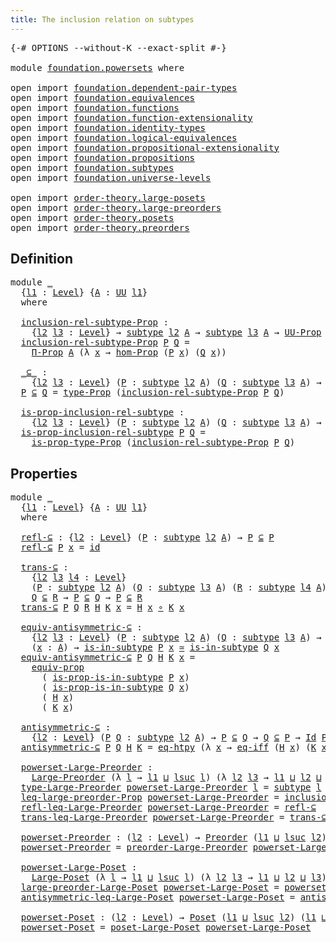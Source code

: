 ```yaml
---
title: The inclusion relation on subtypes
---
```


<pre class="Agda"><a id="60" class="Symbol">{-#</a> <a id="64" class="Keyword">OPTIONS</a> <a id="72" class="Pragma">--without-K</a> <a id="84" class="Pragma">--exact-split</a> <a id="98" class="Symbol">#-}</a>

<a id="103" class="Keyword">module</a> <a id="110" href="foundation.powersets.html" class="Module">foundation.powersets</a> <a id="131" class="Keyword">where</a>

<a id="138" class="Keyword">open</a> <a id="143" class="Keyword">import</a> <a id="150" href="foundation.dependent-pair-types.html" class="Module">foundation.dependent-pair-types</a>
<a id="182" class="Keyword">open</a> <a id="187" class="Keyword">import</a> <a id="194" href="foundation.equivalences.html" class="Module">foundation.equivalences</a>
<a id="218" class="Keyword">open</a> <a id="223" class="Keyword">import</a> <a id="230" href="foundation.functions.html" class="Module">foundation.functions</a>
<a id="251" class="Keyword">open</a> <a id="256" class="Keyword">import</a> <a id="263" href="foundation.function-extensionality.html" class="Module">foundation.function-extensionality</a>
<a id="298" class="Keyword">open</a> <a id="303" class="Keyword">import</a> <a id="310" href="foundation.identity-types.html" class="Module">foundation.identity-types</a>
<a id="336" class="Keyword">open</a> <a id="341" class="Keyword">import</a> <a id="348" href="foundation.logical-equivalences.html" class="Module">foundation.logical-equivalences</a>
<a id="380" class="Keyword">open</a> <a id="385" class="Keyword">import</a> <a id="392" href="foundation.propositional-extensionality.html" class="Module">foundation.propositional-extensionality</a>
<a id="432" class="Keyword">open</a> <a id="437" class="Keyword">import</a> <a id="444" href="foundation.propositions.html" class="Module">foundation.propositions</a>
<a id="468" class="Keyword">open</a> <a id="473" class="Keyword">import</a> <a id="480" href="foundation.subtypes.html" class="Module">foundation.subtypes</a>
<a id="500" class="Keyword">open</a> <a id="505" class="Keyword">import</a> <a id="512" href="foundation.universe-levels.html" class="Module">foundation.universe-levels</a>

<a id="540" class="Keyword">open</a> <a id="545" class="Keyword">import</a> <a id="552" href="order-theory.large-posets.html" class="Module">order-theory.large-posets</a>
<a id="578" class="Keyword">open</a> <a id="583" class="Keyword">import</a> <a id="590" href="order-theory.large-preorders.html" class="Module">order-theory.large-preorders</a>
<a id="619" class="Keyword">open</a> <a id="624" class="Keyword">import</a> <a id="631" href="order-theory.posets.html" class="Module">order-theory.posets</a>
<a id="651" class="Keyword">open</a> <a id="656" class="Keyword">import</a> <a id="663" href="order-theory.preorders.html" class="Module">order-theory.preorders</a>
</pre>
## Definition

<pre class="Agda"><a id="714" class="Keyword">module</a> <a id="721" href="foundation.powersets.html#721" class="Module">_</a>
  <a id="725" class="Symbol">{</a><a id="726" href="foundation.powersets.html#726" class="Bound">l1</a> <a id="729" class="Symbol">:</a> <a id="731" href="Agda.Primitive.html#597" class="Postulate">Level</a><a id="736" class="Symbol">}</a> <a id="738" class="Symbol">{</a><a id="739" href="foundation.powersets.html#739" class="Bound">A</a> <a id="741" class="Symbol">:</a> <a id="743" href="foundation-core.universe-levels.html#222" class="Primitive">UU</a> <a id="746" href="foundation.powersets.html#726" class="Bound">l1</a><a id="748" class="Symbol">}</a>
  <a id="752" class="Keyword">where</a>

  <a id="761" href="foundation.powersets.html#761" class="Function">inclusion-rel-subtype-Prop</a> <a id="788" class="Symbol">:</a>
    <a id="794" class="Symbol">{</a><a id="795" href="foundation.powersets.html#795" class="Bound">l2</a> <a id="798" href="foundation.powersets.html#798" class="Bound">l3</a> <a id="801" class="Symbol">:</a> <a id="803" href="Agda.Primitive.html#597" class="Postulate">Level</a><a id="808" class="Symbol">}</a> <a id="810" class="Symbol">→</a> <a id="812" href="foundation-core.subtypes.html#2197" class="Function">subtype</a> <a id="820" href="foundation.powersets.html#795" class="Bound">l2</a> <a id="823" href="foundation.powersets.html#739" class="Bound">A</a> <a id="825" class="Symbol">→</a> <a id="827" href="foundation-core.subtypes.html#2197" class="Function">subtype</a> <a id="835" href="foundation.powersets.html#798" class="Bound">l3</a> <a id="838" href="foundation.powersets.html#739" class="Bound">A</a> <a id="840" class="Symbol">→</a> <a id="842" href="foundation-core.propositions.html#1322" class="Function">UU-Prop</a> <a id="850" class="Symbol">(</a><a id="851" href="foundation.powersets.html#726" class="Bound">l1</a> <a id="854" href="Agda.Primitive.html#810" class="Primitive Operator">⊔</a> <a id="856" href="foundation.powersets.html#795" class="Bound">l2</a> <a id="859" href="Agda.Primitive.html#810" class="Primitive Operator">⊔</a> <a id="861" href="foundation.powersets.html#798" class="Bound">l3</a><a id="863" class="Symbol">)</a>
  <a id="867" href="foundation.powersets.html#761" class="Function">inclusion-rel-subtype-Prop</a> <a id="894" href="foundation.powersets.html#894" class="Bound">P</a> <a id="896" href="foundation.powersets.html#896" class="Bound">Q</a> <a id="898" class="Symbol">=</a>
    <a id="904" href="foundation.propositions.html#1941" class="Function">Π-Prop</a> <a id="911" href="foundation.powersets.html#739" class="Bound">A</a> <a id="913" class="Symbol">(λ</a> <a id="916" href="foundation.powersets.html#916" class="Bound">x</a> <a id="918" class="Symbol">→</a> <a id="920" href="foundation.propositions.html#4054" class="Function">hom-Prop</a> <a id="929" class="Symbol">(</a><a id="930" href="foundation.powersets.html#894" class="Bound">P</a> <a id="932" href="foundation.powersets.html#916" class="Bound">x</a><a id="933" class="Symbol">)</a> <a id="935" class="Symbol">(</a><a id="936" href="foundation.powersets.html#896" class="Bound">Q</a> <a id="938" href="foundation.powersets.html#916" class="Bound">x</a><a id="939" class="Symbol">))</a>
  
  <a id="947" href="foundation.powersets.html#947" class="Function Operator">_⊆_</a> <a id="951" class="Symbol">:</a>
    <a id="957" class="Symbol">{</a><a id="958" href="foundation.powersets.html#958" class="Bound">l2</a> <a id="961" href="foundation.powersets.html#961" class="Bound">l3</a> <a id="964" class="Symbol">:</a> <a id="966" href="Agda.Primitive.html#597" class="Postulate">Level</a><a id="971" class="Symbol">}</a> <a id="973" class="Symbol">(</a><a id="974" href="foundation.powersets.html#974" class="Bound">P</a> <a id="976" class="Symbol">:</a> <a id="978" href="foundation-core.subtypes.html#2197" class="Function">subtype</a> <a id="986" href="foundation.powersets.html#958" class="Bound">l2</a> <a id="989" href="foundation.powersets.html#739" class="Bound">A</a><a id="990" class="Symbol">)</a> <a id="992" class="Symbol">(</a><a id="993" href="foundation.powersets.html#993" class="Bound">Q</a> <a id="995" class="Symbol">:</a> <a id="997" href="foundation-core.subtypes.html#2197" class="Function">subtype</a> <a id="1005" href="foundation.powersets.html#961" class="Bound">l3</a> <a id="1008" href="foundation.powersets.html#739" class="Bound">A</a><a id="1009" class="Symbol">)</a> <a id="1011" class="Symbol">→</a> <a id="1013" href="foundation-core.universe-levels.html#222" class="Primitive">UU</a> <a id="1016" class="Symbol">(</a><a id="1017" href="foundation.powersets.html#726" class="Bound">l1</a> <a id="1020" href="Agda.Primitive.html#810" class="Primitive Operator">⊔</a> <a id="1022" href="foundation.powersets.html#958" class="Bound">l2</a> <a id="1025" href="Agda.Primitive.html#810" class="Primitive Operator">⊔</a> <a id="1027" href="foundation.powersets.html#961" class="Bound">l3</a><a id="1029" class="Symbol">)</a>
  <a id="1033" href="foundation.powersets.html#1033" class="Bound">P</a> <a id="1035" href="foundation.powersets.html#947" class="Function Operator">⊆</a> <a id="1037" href="foundation.powersets.html#1037" class="Bound">Q</a> <a id="1039" class="Symbol">=</a> <a id="1041" href="foundation-core.propositions.html#1424" class="Function">type-Prop</a> <a id="1051" class="Symbol">(</a><a id="1052" href="foundation.powersets.html#761" class="Function">inclusion-rel-subtype-Prop</a> <a id="1079" href="foundation.powersets.html#1033" class="Bound">P</a> <a id="1081" href="foundation.powersets.html#1037" class="Bound">Q</a><a id="1082" class="Symbol">)</a>

  <a id="1087" href="foundation.powersets.html#1087" class="Function">is-prop-inclusion-rel-subtype</a> <a id="1117" class="Symbol">:</a>
    <a id="1123" class="Symbol">{</a><a id="1124" href="foundation.powersets.html#1124" class="Bound">l2</a> <a id="1127" href="foundation.powersets.html#1127" class="Bound">l3</a> <a id="1130" class="Symbol">:</a> <a id="1132" href="Agda.Primitive.html#597" class="Postulate">Level</a><a id="1137" class="Symbol">}</a> <a id="1139" class="Symbol">(</a><a id="1140" href="foundation.powersets.html#1140" class="Bound">P</a> <a id="1142" class="Symbol">:</a> <a id="1144" href="foundation-core.subtypes.html#2197" class="Function">subtype</a> <a id="1152" href="foundation.powersets.html#1124" class="Bound">l2</a> <a id="1155" href="foundation.powersets.html#739" class="Bound">A</a><a id="1156" class="Symbol">)</a> <a id="1158" class="Symbol">(</a><a id="1159" href="foundation.powersets.html#1159" class="Bound">Q</a> <a id="1161" class="Symbol">:</a> <a id="1163" href="foundation-core.subtypes.html#2197" class="Function">subtype</a> <a id="1171" href="foundation.powersets.html#1127" class="Bound">l3</a> <a id="1174" href="foundation.powersets.html#739" class="Bound">A</a><a id="1175" class="Symbol">)</a> <a id="1177" class="Symbol">→</a> <a id="1179" href="foundation-core.propositions.html#1246" class="Function">is-prop</a> <a id="1187" class="Symbol">(</a><a id="1188" href="foundation.powersets.html#1140" class="Bound">P</a> <a id="1190" href="foundation.powersets.html#947" class="Function Operator">⊆</a> <a id="1192" href="foundation.powersets.html#1159" class="Bound">Q</a><a id="1193" class="Symbol">)</a>
  <a id="1197" href="foundation.powersets.html#1087" class="Function">is-prop-inclusion-rel-subtype</a> <a id="1227" href="foundation.powersets.html#1227" class="Bound">P</a> <a id="1229" href="foundation.powersets.html#1229" class="Bound">Q</a> <a id="1231" class="Symbol">=</a>
    <a id="1237" href="foundation-core.propositions.html#1491" class="Function">is-prop-type-Prop</a> <a id="1255" class="Symbol">(</a><a id="1256" href="foundation.powersets.html#761" class="Function">inclusion-rel-subtype-Prop</a> <a id="1283" href="foundation.powersets.html#1227" class="Bound">P</a> <a id="1285" href="foundation.powersets.html#1229" class="Bound">Q</a><a id="1286" class="Symbol">)</a>
</pre>
## Properties

<pre class="Agda"><a id="1316" class="Keyword">module</a> <a id="1323" href="foundation.powersets.html#1323" class="Module">_</a>
  <a id="1327" class="Symbol">{</a><a id="1328" href="foundation.powersets.html#1328" class="Bound">l1</a> <a id="1331" class="Symbol">:</a> <a id="1333" href="Agda.Primitive.html#597" class="Postulate">Level</a><a id="1338" class="Symbol">}</a> <a id="1340" class="Symbol">{</a><a id="1341" href="foundation.powersets.html#1341" class="Bound">A</a> <a id="1343" class="Symbol">:</a> <a id="1345" href="foundation-core.universe-levels.html#222" class="Primitive">UU</a> <a id="1348" href="foundation.powersets.html#1328" class="Bound">l1</a><a id="1350" class="Symbol">}</a>
  <a id="1354" class="Keyword">where</a>

  <a id="1363" href="foundation.powersets.html#1363" class="Function">refl-⊆</a> <a id="1370" class="Symbol">:</a> <a id="1372" class="Symbol">{</a><a id="1373" href="foundation.powersets.html#1373" class="Bound">l2</a> <a id="1376" class="Symbol">:</a> <a id="1378" href="Agda.Primitive.html#597" class="Postulate">Level</a><a id="1383" class="Symbol">}</a> <a id="1385" class="Symbol">(</a><a id="1386" href="foundation.powersets.html#1386" class="Bound">P</a> <a id="1388" class="Symbol">:</a> <a id="1390" href="foundation-core.subtypes.html#2197" class="Function">subtype</a> <a id="1398" href="foundation.powersets.html#1373" class="Bound">l2</a> <a id="1401" href="foundation.powersets.html#1341" class="Bound">A</a><a id="1402" class="Symbol">)</a> <a id="1404" class="Symbol">→</a> <a id="1406" href="foundation.powersets.html#1386" class="Bound">P</a> <a id="1408" href="foundation.powersets.html#947" class="Function Operator">⊆</a> <a id="1410" href="foundation.powersets.html#1386" class="Bound">P</a>
  <a id="1414" href="foundation.powersets.html#1363" class="Function">refl-⊆</a> <a id="1421" href="foundation.powersets.html#1421" class="Bound">P</a> <a id="1423" href="foundation.powersets.html#1423" class="Bound">x</a> <a id="1425" class="Symbol">=</a> <a id="1427" href="foundation-core.functions.html#309" class="Function">id</a>

  <a id="1433" href="foundation.powersets.html#1433" class="Function">trans-⊆</a> <a id="1441" class="Symbol">:</a>
    <a id="1447" class="Symbol">{</a><a id="1448" href="foundation.powersets.html#1448" class="Bound">l2</a> <a id="1451" href="foundation.powersets.html#1451" class="Bound">l3</a> <a id="1454" href="foundation.powersets.html#1454" class="Bound">l4</a> <a id="1457" class="Symbol">:</a> <a id="1459" href="Agda.Primitive.html#597" class="Postulate">Level</a><a id="1464" class="Symbol">}</a>
    <a id="1470" class="Symbol">(</a><a id="1471" href="foundation.powersets.html#1471" class="Bound">P</a> <a id="1473" class="Symbol">:</a> <a id="1475" href="foundation-core.subtypes.html#2197" class="Function">subtype</a> <a id="1483" href="foundation.powersets.html#1448" class="Bound">l2</a> <a id="1486" href="foundation.powersets.html#1341" class="Bound">A</a><a id="1487" class="Symbol">)</a> <a id="1489" class="Symbol">(</a><a id="1490" href="foundation.powersets.html#1490" class="Bound">Q</a> <a id="1492" class="Symbol">:</a> <a id="1494" href="foundation-core.subtypes.html#2197" class="Function">subtype</a> <a id="1502" href="foundation.powersets.html#1451" class="Bound">l3</a> <a id="1505" href="foundation.powersets.html#1341" class="Bound">A</a><a id="1506" class="Symbol">)</a> <a id="1508" class="Symbol">(</a><a id="1509" href="foundation.powersets.html#1509" class="Bound">R</a> <a id="1511" class="Symbol">:</a> <a id="1513" href="foundation-core.subtypes.html#2197" class="Function">subtype</a> <a id="1521" href="foundation.powersets.html#1454" class="Bound">l4</a> <a id="1524" href="foundation.powersets.html#1341" class="Bound">A</a><a id="1525" class="Symbol">)</a> <a id="1527" class="Symbol">→</a>
    <a id="1533" href="foundation.powersets.html#1490" class="Bound">Q</a> <a id="1535" href="foundation.powersets.html#947" class="Function Operator">⊆</a> <a id="1537" href="foundation.powersets.html#1509" class="Bound">R</a> <a id="1539" class="Symbol">→</a> <a id="1541" href="foundation.powersets.html#1471" class="Bound">P</a> <a id="1543" href="foundation.powersets.html#947" class="Function Operator">⊆</a> <a id="1545" href="foundation.powersets.html#1490" class="Bound">Q</a> <a id="1547" class="Symbol">→</a> <a id="1549" href="foundation.powersets.html#1471" class="Bound">P</a> <a id="1551" href="foundation.powersets.html#947" class="Function Operator">⊆</a> <a id="1553" href="foundation.powersets.html#1509" class="Bound">R</a>
  <a id="1557" href="foundation.powersets.html#1433" class="Function">trans-⊆</a> <a id="1565" href="foundation.powersets.html#1565" class="Bound">P</a> <a id="1567" href="foundation.powersets.html#1567" class="Bound">Q</a> <a id="1569" href="foundation.powersets.html#1569" class="Bound">R</a> <a id="1571" href="foundation.powersets.html#1571" class="Bound">H</a> <a id="1573" href="foundation.powersets.html#1573" class="Bound">K</a> <a id="1575" href="foundation.powersets.html#1575" class="Bound">x</a> <a id="1577" class="Symbol">=</a> <a id="1579" href="foundation.powersets.html#1571" class="Bound">H</a> <a id="1581" href="foundation.powersets.html#1575" class="Bound">x</a> <a id="1583" href="foundation-core.functions.html#407" class="Function Operator">∘</a> <a id="1585" href="foundation.powersets.html#1573" class="Bound">K</a> <a id="1587" href="foundation.powersets.html#1575" class="Bound">x</a>

  <a id="1592" href="foundation.powersets.html#1592" class="Function">equiv-antisymmetric-⊆</a> <a id="1614" class="Symbol">:</a>
    <a id="1620" class="Symbol">{</a><a id="1621" href="foundation.powersets.html#1621" class="Bound">l2</a> <a id="1624" href="foundation.powersets.html#1624" class="Bound">l3</a> <a id="1627" class="Symbol">:</a> <a id="1629" href="Agda.Primitive.html#597" class="Postulate">Level</a><a id="1634" class="Symbol">}</a> <a id="1636" class="Symbol">(</a><a id="1637" href="foundation.powersets.html#1637" class="Bound">P</a> <a id="1639" class="Symbol">:</a> <a id="1641" href="foundation-core.subtypes.html#2197" class="Function">subtype</a> <a id="1649" href="foundation.powersets.html#1621" class="Bound">l2</a> <a id="1652" href="foundation.powersets.html#1341" class="Bound">A</a><a id="1653" class="Symbol">)</a> <a id="1655" class="Symbol">(</a><a id="1656" href="foundation.powersets.html#1656" class="Bound">Q</a> <a id="1658" class="Symbol">:</a> <a id="1660" href="foundation-core.subtypes.html#2197" class="Function">subtype</a> <a id="1668" href="foundation.powersets.html#1624" class="Bound">l3</a> <a id="1671" href="foundation.powersets.html#1341" class="Bound">A</a><a id="1672" class="Symbol">)</a> <a id="1674" class="Symbol">→</a> <a id="1676" href="foundation.powersets.html#1637" class="Bound">P</a> <a id="1678" href="foundation.powersets.html#947" class="Function Operator">⊆</a> <a id="1680" href="foundation.powersets.html#1656" class="Bound">Q</a> <a id="1682" class="Symbol">→</a> <a id="1684" href="foundation.powersets.html#1656" class="Bound">Q</a> <a id="1686" href="foundation.powersets.html#947" class="Function Operator">⊆</a> <a id="1688" href="foundation.powersets.html#1637" class="Bound">P</a> <a id="1690" class="Symbol">→</a>
    <a id="1696" class="Symbol">(</a><a id="1697" href="foundation.powersets.html#1697" class="Bound">x</a> <a id="1699" class="Symbol">:</a> <a id="1701" href="foundation.powersets.html#1341" class="Bound">A</a><a id="1702" class="Symbol">)</a> <a id="1704" class="Symbol">→</a> <a id="1706" href="foundation-core.subtypes.html#2361" class="Function">is-in-subtype</a> <a id="1720" href="foundation.powersets.html#1637" class="Bound">P</a> <a id="1722" href="foundation.powersets.html#1697" class="Bound">x</a> <a id="1724" href="foundation-core.equivalences.html#1607" class="Function Operator">≃</a> <a id="1726" href="foundation-core.subtypes.html#2361" class="Function">is-in-subtype</a> <a id="1740" href="foundation.powersets.html#1656" class="Bound">Q</a> <a id="1742" href="foundation.powersets.html#1697" class="Bound">x</a>
  <a id="1746" href="foundation.powersets.html#1592" class="Function">equiv-antisymmetric-⊆</a> <a id="1768" href="foundation.powersets.html#1768" class="Bound">P</a> <a id="1770" href="foundation.powersets.html#1770" class="Bound">Q</a> <a id="1772" href="foundation.powersets.html#1772" class="Bound">H</a> <a id="1774" href="foundation.powersets.html#1774" class="Bound">K</a> <a id="1776" href="foundation.powersets.html#1776" class="Bound">x</a> <a id="1778" class="Symbol">=</a>
    <a id="1784" href="foundation-core.propositions.html#3889" class="Function">equiv-prop</a>
      <a id="1801" class="Symbol">(</a> <a id="1803" href="foundation-core.subtypes.html#2426" class="Function">is-prop-is-in-subtype</a> <a id="1825" href="foundation.powersets.html#1768" class="Bound">P</a> <a id="1827" href="foundation.powersets.html#1776" class="Bound">x</a><a id="1828" class="Symbol">)</a>
      <a id="1836" class="Symbol">(</a> <a id="1838" href="foundation-core.subtypes.html#2426" class="Function">is-prop-is-in-subtype</a> <a id="1860" href="foundation.powersets.html#1770" class="Bound">Q</a> <a id="1862" href="foundation.powersets.html#1776" class="Bound">x</a><a id="1863" class="Symbol">)</a>
      <a id="1871" class="Symbol">(</a> <a id="1873" href="foundation.powersets.html#1772" class="Bound">H</a> <a id="1875" href="foundation.powersets.html#1776" class="Bound">x</a><a id="1876" class="Symbol">)</a>
      <a id="1884" class="Symbol">(</a> <a id="1886" href="foundation.powersets.html#1774" class="Bound">K</a> <a id="1888" href="foundation.powersets.html#1776" class="Bound">x</a><a id="1889" class="Symbol">)</a>

  <a id="1894" href="foundation.powersets.html#1894" class="Function">antisymmetric-⊆</a> <a id="1910" class="Symbol">:</a>
    <a id="1916" class="Symbol">{</a><a id="1917" href="foundation.powersets.html#1917" class="Bound">l2</a> <a id="1920" class="Symbol">:</a> <a id="1922" href="Agda.Primitive.html#597" class="Postulate">Level</a><a id="1927" class="Symbol">}</a> <a id="1929" class="Symbol">(</a><a id="1930" href="foundation.powersets.html#1930" class="Bound">P</a> <a id="1932" href="foundation.powersets.html#1932" class="Bound">Q</a> <a id="1934" class="Symbol">:</a> <a id="1936" href="foundation-core.subtypes.html#2197" class="Function">subtype</a> <a id="1944" href="foundation.powersets.html#1917" class="Bound">l2</a> <a id="1947" href="foundation.powersets.html#1341" class="Bound">A</a><a id="1948" class="Symbol">)</a> <a id="1950" class="Symbol">→</a> <a id="1952" href="foundation.powersets.html#1930" class="Bound">P</a> <a id="1954" href="foundation.powersets.html#947" class="Function Operator">⊆</a> <a id="1956" href="foundation.powersets.html#1932" class="Bound">Q</a> <a id="1958" class="Symbol">→</a> <a id="1960" href="foundation.powersets.html#1932" class="Bound">Q</a> <a id="1962" href="foundation.powersets.html#947" class="Function Operator">⊆</a> <a id="1964" href="foundation.powersets.html#1930" class="Bound">P</a> <a id="1966" class="Symbol">→</a> <a id="1968" href="foundation-core.identity-types.html#641" class="Datatype">Id</a> <a id="1971" href="foundation.powersets.html#1930" class="Bound">P</a> <a id="1973" href="foundation.powersets.html#1932" class="Bound">Q</a>
  <a id="1977" href="foundation.powersets.html#1894" class="Function">antisymmetric-⊆</a> <a id="1993" href="foundation.powersets.html#1993" class="Bound">P</a> <a id="1995" href="foundation.powersets.html#1995" class="Bound">Q</a> <a id="1997" href="foundation.powersets.html#1997" class="Bound">H</a> <a id="1999" href="foundation.powersets.html#1999" class="Bound">K</a> <a id="2001" class="Symbol">=</a> <a id="2003" href="foundation.function-extensionality.html#1446" class="Function">eq-htpy</a> <a id="2011" class="Symbol">(λ</a> <a id="2014" href="foundation.powersets.html#2014" class="Bound">x</a> <a id="2016" class="Symbol">→</a> <a id="2018" href="foundation.propositional-extensionality.html#3131" class="Function">eq-iff</a> <a id="2025" class="Symbol">(</a><a id="2026" href="foundation.powersets.html#1997" class="Bound">H</a> <a id="2028" href="foundation.powersets.html#2014" class="Bound">x</a><a id="2029" class="Symbol">)</a> <a id="2031" class="Symbol">(</a><a id="2032" href="foundation.powersets.html#1999" class="Bound">K</a> <a id="2034" href="foundation.powersets.html#2014" class="Bound">x</a><a id="2035" class="Symbol">))</a>

  <a id="2041" href="foundation.powersets.html#2041" class="Function">powerset-Large-Preorder</a> <a id="2065" class="Symbol">:</a>
    <a id="2071" href="order-theory.large-preorders.html#744" class="Record">Large-Preorder</a> <a id="2086" class="Symbol">(λ</a> <a id="2089" href="foundation.powersets.html#2089" class="Bound">l</a> <a id="2091" class="Symbol">→</a> <a id="2093" href="foundation.powersets.html#1328" class="Bound">l1</a> <a id="2096" href="Agda.Primitive.html#810" class="Primitive Operator">⊔</a> <a id="2098" href="Agda.Primitive.html#780" class="Primitive">lsuc</a> <a id="2103" href="foundation.powersets.html#2089" class="Bound">l</a><a id="2104" class="Symbol">)</a> <a id="2106" class="Symbol">(λ</a> <a id="2109" href="foundation.powersets.html#2109" class="Bound">l2</a> <a id="2112" href="foundation.powersets.html#2112" class="Bound">l3</a> <a id="2115" class="Symbol">→</a> <a id="2117" href="foundation.powersets.html#1328" class="Bound">l1</a> <a id="2120" href="Agda.Primitive.html#810" class="Primitive Operator">⊔</a> <a id="2122" href="foundation.powersets.html#2109" class="Bound">l2</a> <a id="2125" href="Agda.Primitive.html#810" class="Primitive Operator">⊔</a> <a id="2127" href="foundation.powersets.html#2112" class="Bound">l3</a><a id="2129" class="Symbol">)</a>
  <a id="2133" href="order-theory.large-preorders.html#870" class="Field">type-Large-Preorder</a> <a id="2153" href="foundation.powersets.html#2041" class="Function">powerset-Large-Preorder</a> <a id="2177" href="foundation.powersets.html#2177" class="Bound">l</a> <a id="2179" class="Symbol">=</a> <a id="2181" href="foundation-core.subtypes.html#2197" class="Function">subtype</a> <a id="2189" href="foundation.powersets.html#2177" class="Bound">l</a> <a id="2191" href="foundation.powersets.html#1341" class="Bound">A</a>
  <a id="2195" href="order-theory.large-preorders.html#919" class="Field">leq-large-preorder-Prop</a> <a id="2219" href="foundation.powersets.html#2041" class="Function">powerset-Large-Preorder</a> <a id="2243" class="Symbol">=</a> <a id="2245" href="foundation.powersets.html#761" class="Function">inclusion-rel-subtype-Prop</a>
  <a id="2274" href="order-theory.large-preorders.html#1047" class="Field">refl-leq-Large-Preorder</a> <a id="2298" href="foundation.powersets.html#2041" class="Function">powerset-Large-Preorder</a> <a id="2322" class="Symbol">=</a> <a id="2324" href="foundation.powersets.html#1363" class="Function">refl-⊆</a>
  <a id="2333" href="order-theory.large-preorders.html#1173" class="Field">trans-leq-Large-Preorder</a> <a id="2358" href="foundation.powersets.html#2041" class="Function">powerset-Large-Preorder</a> <a id="2382" class="Symbol">=</a> <a id="2384" href="foundation.powersets.html#1433" class="Function">trans-⊆</a>

  <a id="2395" href="foundation.powersets.html#2395" class="Function">powerset-Preorder</a> <a id="2413" class="Symbol">:</a> <a id="2415" class="Symbol">(</a><a id="2416" href="foundation.powersets.html#2416" class="Bound">l2</a> <a id="2419" class="Symbol">:</a> <a id="2421" href="Agda.Primitive.html#597" class="Postulate">Level</a><a id="2426" class="Symbol">)</a> <a id="2428" class="Symbol">→</a> <a id="2430" href="order-theory.preorders.html#531" class="Function">Preorder</a> <a id="2439" class="Symbol">(</a><a id="2440" href="foundation.powersets.html#1328" class="Bound">l1</a> <a id="2443" href="Agda.Primitive.html#810" class="Primitive Operator">⊔</a> <a id="2445" href="Agda.Primitive.html#780" class="Primitive">lsuc</a> <a id="2450" href="foundation.powersets.html#2416" class="Bound">l2</a><a id="2452" class="Symbol">)</a> <a id="2454" class="Symbol">(</a><a id="2455" href="foundation.powersets.html#1328" class="Bound">l1</a> <a id="2458" href="Agda.Primitive.html#810" class="Primitive Operator">⊔</a> <a id="2460" href="foundation.powersets.html#2416" class="Bound">l2</a><a id="2462" class="Symbol">)</a>
  <a id="2466" href="foundation.powersets.html#2395" class="Function">powerset-Preorder</a> <a id="2484" class="Symbol">=</a> <a id="2486" href="order-theory.large-preorders.html#2020" class="Function">preorder-Large-Preorder</a> <a id="2510" href="foundation.powersets.html#2041" class="Function">powerset-Large-Preorder</a>

  <a id="2537" href="foundation.powersets.html#2537" class="Function">powerset-Large-Poset</a> <a id="2558" class="Symbol">:</a>
    <a id="2564" href="order-theory.large-posets.html#575" class="Record">Large-Poset</a> <a id="2576" class="Symbol">(λ</a> <a id="2579" href="foundation.powersets.html#2579" class="Bound">l</a> <a id="2581" class="Symbol">→</a> <a id="2583" href="foundation.powersets.html#1328" class="Bound">l1</a> <a id="2586" href="Agda.Primitive.html#810" class="Primitive Operator">⊔</a> <a id="2588" href="Agda.Primitive.html#780" class="Primitive">lsuc</a> <a id="2593" href="foundation.powersets.html#2579" class="Bound">l</a><a id="2594" class="Symbol">)</a> <a id="2596" class="Symbol">(λ</a> <a id="2599" href="foundation.powersets.html#2599" class="Bound">l2</a> <a id="2602" href="foundation.powersets.html#2602" class="Bound">l3</a> <a id="2605" class="Symbol">→</a> <a id="2607" href="foundation.powersets.html#1328" class="Bound">l1</a> <a id="2610" href="Agda.Primitive.html#810" class="Primitive Operator">⊔</a> <a id="2612" href="foundation.powersets.html#2599" class="Bound">l2</a> <a id="2615" href="Agda.Primitive.html#810" class="Primitive Operator">⊔</a> <a id="2617" href="foundation.powersets.html#2602" class="Bound">l3</a><a id="2619" class="Symbol">)</a>
  <a id="2623" href="order-theory.large-posets.html#695" class="Field">large-preorder-Large-Poset</a> <a id="2650" href="foundation.powersets.html#2537" class="Function">powerset-Large-Poset</a> <a id="2671" class="Symbol">=</a> <a id="2673" href="foundation.powersets.html#2041" class="Function">powerset-Large-Preorder</a>
  <a id="2699" href="order-theory.large-posets.html#747" class="Field">antisymmetric-leq-Large-Poset</a> <a id="2729" href="foundation.powersets.html#2537" class="Function">powerset-Large-Poset</a> <a id="2750" class="Symbol">=</a> <a id="2752" href="foundation.powersets.html#1894" class="Function">antisymmetric-⊆</a>

  <a id="2771" href="foundation.powersets.html#2771" class="Function">powerset-Poset</a> <a id="2786" class="Symbol">:</a> <a id="2788" class="Symbol">(</a><a id="2789" href="foundation.powersets.html#2789" class="Bound">l2</a> <a id="2792" class="Symbol">:</a> <a id="2794" href="Agda.Primitive.html#597" class="Postulate">Level</a><a id="2799" class="Symbol">)</a> <a id="2801" class="Symbol">→</a> <a id="2803" href="order-theory.posets.html#731" class="Function">Poset</a> <a id="2809" class="Symbol">(</a><a id="2810" href="foundation.powersets.html#1328" class="Bound">l1</a> <a id="2813" href="Agda.Primitive.html#810" class="Primitive Operator">⊔</a> <a id="2815" href="Agda.Primitive.html#780" class="Primitive">lsuc</a> <a id="2820" href="foundation.powersets.html#2789" class="Bound">l2</a><a id="2822" class="Symbol">)</a> <a id="2824" class="Symbol">(</a><a id="2825" href="foundation.powersets.html#1328" class="Bound">l1</a> <a id="2828" href="Agda.Primitive.html#810" class="Primitive Operator">⊔</a> <a id="2830" href="foundation.powersets.html#2789" class="Bound">l2</a><a id="2832" class="Symbol">)</a>
  <a id="2836" href="foundation.powersets.html#2771" class="Function">powerset-Poset</a> <a id="2851" class="Symbol">=</a> <a id="2853" href="order-theory.large-posets.html#2264" class="Function">poset-Large-Poset</a> <a id="2871" href="foundation.powersets.html#2537" class="Function">powerset-Large-Poset</a>
</pre>